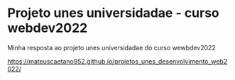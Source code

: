 # Projeto unes universidadae - curso webdev2022
Minha resposta ao projeto unes universidadae do curso wewbdev2022

https://mateuscaetano952.github.io/projetos_unes_desenvolvimento_web2022/
